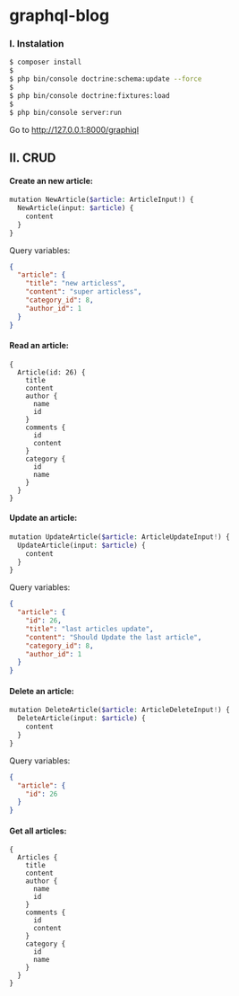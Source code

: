# graphql-blog

### I. Instalation
```bash
$ composer install
$
$ php bin/console doctrine:schema:update --force
$
$ php bin/console doctrine:fixtures:load
$
$ php bin/console server:run
```

Go to http://127.0.0.1:8000/graphiql

## II. CRUD

#### Create an new article: 

```php
mutation NewArticle($article: ArticleInput!) {
  NewArticle(input: $article) {
    content
  }
}
```

Query variables:

```json
{
  "article": {
    "title": "new articless",
    "content": "super articless",
    "category_id": 8,
    "author_id": 1
  }
}
```

#### Read an article: 

```
{
  Article(id: 26) {
    title
    content
    author {
      name
      id
    }
    comments {
      id
      content
    }
    category {
      id
      name
    }
  }
}
```

#### Update an article: 

```php
mutation UpdateArticle($article: ArticleUpdateInput!) {
  UpdateArticle(input: $article) {
    content
  }
}
```

Query variables:

```json
{
  "article": {
    "id": 26,
    "title": "last articles update",
    "content": "Should Update the last article",
    "category_id": 8,
    "author_id": 1
  }
}
```

#### Delete an article: 

```php
mutation DeleteArticle($article: ArticleDeleteInput!) {
  DeleteArticle(input: $article) {
    content
  }
}
```

Query variables:

```json
{
  "article": {
    "id": 26
  }
}
```


#### Get all articles: 

```
{
  Articles {
    title
    content
    author {
      name
      id
    }
    comments {
      id
      content
    }
    category {
      id
      name
    }
  }
}
```